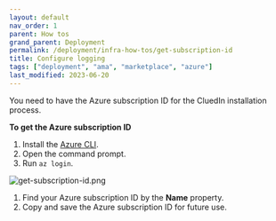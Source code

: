 ```yaml
---
layout: default
nav_order: 1
parent: How tos
grand_parent: Deployment
permalink: /deployment/infra-how-tos/get-subscription-id
title: Configure logging
tags: ["deployment", "ama", "marketplace", "azure"]
last_modified: 2023-06-20
---
```


You need to have the Azure subscription ID for the CluedIn installation process.

**To get the Azure subscription ID**

1. Install the [Azure CLI](https://learn.microsoft.com/en-us/cli/azure/install-azure-cli).
1. Open the command prompt.
1. Run `az login`.

![get-subscription-id.png](../../assets/images/ama/howtos/get-subscription-id.png)

1. Find your Azure subscription ID by the **Name** property.
1. Copy and save the Azure subscription ID for future use.
